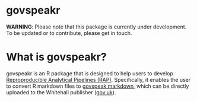 # govspeakr
**WARNING**: Please note that this package is currently under development. To be updated or to contribute, please get in touch.

# What is govspeakr?
govspeakr is an R package that is designed to help users to develop
[Reproproducible Analytical Pipelines (RAP)](https://gss.civilservice.gov.uk/events/introduction-to-reproducible-analytical-pipelines-rap-2/).
Specifically, it enables the user to convert R markdown files to [govspeak markdown](http://govspeak-preview.herokuapp.com/guide),
which can be directly uploaded to the Whitehall publisher ([gov.uk](https://www.gov.uk)).
